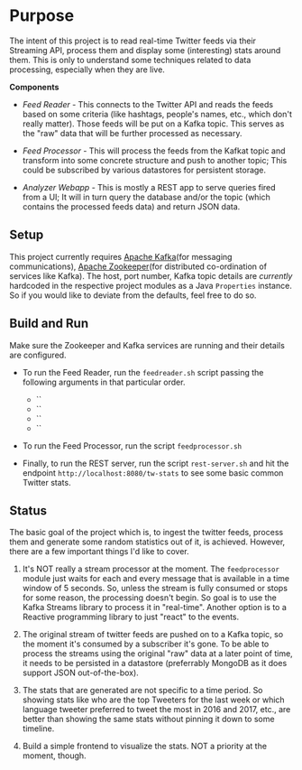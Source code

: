 # Purpose
The intent of this project is to read real-time Twitter feeds via their Streaming API, process them and display some (interesting) stats around them.
This is only to understand some techniques related to data processing, especially when they are live.

<b>Components</b>
<ul>
<li>

<i>Feed Reader</i> - This connects to the Twitter API and reads the feeds based on some criteria (like hashtags, people's names, etc., which don't really matter). Those feeds will be put on a Kafka topic. This serves as the "raw" data that will be further processed as necessary.

</li>

<li>

<i>Feed Processor</i> - This will process the feeds from the Kafkat topic and transform into some concrete structure and push to another topic; This could be subscribed by various datastores for persistent storage.

</li>

<li>

<i>Analyzer Webapp</i> - This is mostly a REST app to serve queries fired from a UI; It will in turn query the database and/or the topic (which contains the processed feeds data) and return JSON data.

</li>
</ul>

## Setup

This project currently requires [Apache Kafka](http://kafka.apache.org/quickstart)(for messaging communications), [Apache Zookeeper](https://zookeeper.apache.org)(for distributed co-ordination of services like Kafka). The host, port number, Kafka topic details are *currently* hardcoded in the respective project modules as a Java `Properties` instance. So if you would like to deviate from the defaults, feel free to do so.

## Build and Run

Make sure the Zookeeper and Kafka services are running and their details are configured.

<ul>
<li>

To run the Feed Reader, run the `feedreader.sh` script passing the following arguments in that particular order.

<ul>
<li>
`<consumer_key>`
</li>
<li>
`<consumer_secret>`
</li>
<li>
`<access_token>`
</li>
<li>
`<access_token_secret>`
</li>
</ul>

</li>

<li>

To run the Feed Processor, run the script `feedprocessor.sh`

</li>

<li>

Finally, to run the REST server, run the script `rest-server.sh` and hit the endpoint `http://localhost:8080/tw-stats` to see some basic common Twitter stats.

</li>
</ul>

<b>Status</b>
-------------

The basic goal of the project which is, to ingest the twitter feeds, process them and generate some random statistics out of it, is achieved. However, there are a few important things I'd like to cover.

1. It's NOT really a stream processor at the moment. The `feedprocessor` module just waits for each and every message that is available in a time window of 5 seconds. So, unless the stream is fully consumed or stops for some reason, the processing doesn&apos;t begin. So goal is to use the Kafka Streams library to process it in "real-time". Another option is to a Reactive programming library to just "react" to the events.

2. The original stream of twitter feeds are pushed on to a Kafka topic, so the moment it's consumed by a subscriber it's gone. To be able to process the streams using the original "raw" data at a later point of time, it needs to be persisted in a datastore (preferrably MongoDB as it does support JSON out-of-the-box).

3. The stats that are generated are not specific to a time period. So showing stats like who are the top Tweeters for the last week or which language tweeter preferred to tweet the most in 2016 and 2017, etc., are better than showing the same stats without pinning it down to some timeline.

4. Build a simple frontend to visualize the stats. NOT a priority at the moment, though.

